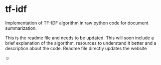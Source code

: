 # tf-idf
Implementation of TF-IDF algorithm in raw python code for document summarization.

This is the readme file and needs to be updated.
This will soon include a brief explanation of the algorithm, resources to understand it better and a description about the code.
Readme file directly updates the website

:relaxed:
